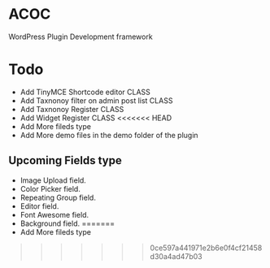 ACOC
====

WordPress Plugin Development framework


Todo
====

* Add TinyMCE Shortcode editor CLASS
* Add Taxnonoy filter on admin post list CLASS
* Add Taxnonoy Register CLASS
* Add Widget Register CLASS
<<<<<<< HEAD
* Add More fileds type
* Add More demo files in the demo folder of the plugin


## Upcoming Fields type

* Image Upload field.
* Color Picker field.
* Repeating Group field.
* Editor field.
* Font Awesome field.
* Background field.
=======
* Add More fileds type
>>>>>>> 0ce597a441971e2b6e0f4cf21458d30a4ad47b03

